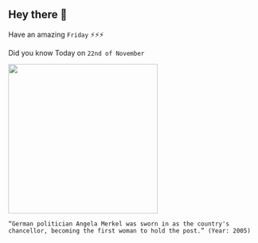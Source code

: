 ## Hey there 👋
Have an amazing `Friday` ⚡⚡⚡

Did you know Today on `22nd of November`
 
 [<img src="https://static.dw.com/image/59221972_403.jpg" width="300" />](https://www.britannica.com/biography/Angela-Merkel) 
 ```
“German politician Angela Merkel was sworn in as the country's chancellor, becoming the first woman to hold the post.” (Year: 2005)
```
